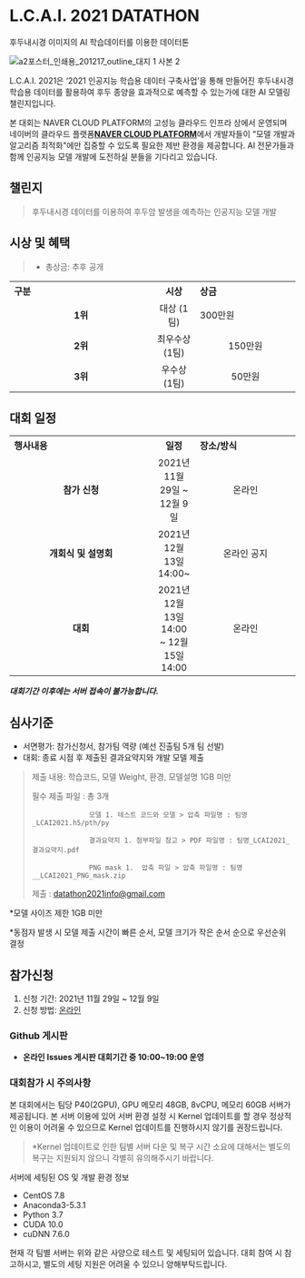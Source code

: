 # L.C.A.I. 2021 DATATHON
후두내시경 이미지의 AI 학습데이터를 이용한 데이터톤 


![a2포스터_인쇄용_201217_outline_대지 1 사본 2](https://user-images.githubusercontent.com/92664643/144184224-a71c9de1-b4fc-46f2-b63f-92f369b51d2b.png)



L.C.A.I. 2021은 ‘2021 인공지능 학습용 데이터 구축사업’을 통해 만들어진 후두내시경 학습용 데이터를 활용하여 후두 종양을 효과적으로 예측할 수 있는가에 대한 AI 모델링 챌린지입니다.

본 대회는 NAVER CLOUD PLATFORM의 고성능 클라우드 인프라 상에서 운영되며 네이버의 클라우드 플랫폼<strong>[NAVER CLOUD PLATFORM](https://www.ncloud.com/)</strong>에서 개발자들이 "모델 개발과 알고리즘 최적화"에만 집중할 수 있도록 필요한 제반 환경을 제공합니다. 
AI 전문가들과 함께 인공지능 모델 개발에 도전하실 분들을 기다리고 있습니다.


## 챌린지
> 후두내시경 데이터를 이용하여 후두암 발생을 예측하는 인공지능 모델 개발 <br>


## 시상 및 혜택
>- 총상금: 추후 공개  <br>
<table class="tbl_prize">
  <tr>
    <th style="text-align:left;width:50%">구분</th>
    <th style="text-align:center;width:15%">시상</th>
        <th style="text-align:left;width:35%">상금</th>
  </tr>
  <tr>
    <td align=center>
      <strong> 1위 </strong><br>
    </td>
    <td align=center> 대상 (1팀) </td>
    <td>  300만원 </td>
  </tr>
    <tr>
    <td align=center>
      <strong> 2위 </strong><br>
    </td>
    <td align=center> 최우수상 (1팀) </td>
        <td align=center> 150만원 </td>
   </tr>
      <tr>
    <td align=center>
      <strong> 3위 </strong><br>
    </td>
    <td align=center> 우수상 (1팀) </td>
        <td align=center>  50만원 </td>
   </tr>
</table>

## 대회 일정
<table class="tbl_schedule">
  <tr>
    <th style="text-align:left;width:50%">행사내용</th>
    <th style="text-align:center;width:15%">일정</th>
        <th style="text-align:left;width:35%">장소/방식</th>
  </tr>
  <tr>
    <td align=center>
      <strong>참가 신청</strong><br>
    </td>
    <td align=center> 2021년 11월 29일 ~ 12월 9일</td>
    <td align=center> 온라인
 </td>
  </tr>
    <tr>
    <td align=center>
            <strong>개회식 및 설명회</strong><br>
    </td>
    <td align=center> 2021년 12월 13일 14:00~ </td>
    <td align=center> 온라인 공지 </td>
  </tr>
    <tr>
    <td align=center>      
             <strong>대회</strong><br>
    </td>
    <td align=center> 2021년 12월 13일 14:00 ~ 12월 15일 14:00 </td>
    <td align=center> 온라인 </td>
  </tr>
  </table>
  
 ***대회기간 이후에는 서버 접속이 불가능합니다.***



## 심사기준
- 서면평가: 참가신청서, 참가팀 역량 (예선 진출팀 5개 팀 선발)
- 대회: 종료 시점 후 제출된 결과요약지와 개발 모델 제출 
>   제출 내용: 학습코드, 모델 Weight, 환경, 모델설명 1GB 미만
>   
>   필수 제출 파일 : 총 3개  
>   
>                   모델 1. 테스트 코드와 모델 > 압축 파일명 : 팀명_LCAI2021.h5/pth/py  
>   
>                   결과요약지 1. 첨부파일 참고 > PDF 파일명 : 팀명_LCAI2021_결과요약지.pdf
>                    
>                   PNG mask 1.  압축 파일 > 압축 파일명 : 팀명__LCAI2021_PNG_mask.zip
>
>    제출 : datathon2021info@gmail.com
>                   
*모델 사이즈 제한 1GB 미만 <br>

*동점자 발생 시 모델 제출 시간이 빠른 순서, 모델 크기가 작은 순서 순으로 우선순위 결정 <br>
  
## 참가신청
1. 신청 기간: 2021년 11월 29일 ~ 12월 9일 <br>
2. 신청 방법: [온라인](www.lcaidatathon.com)

### Github 게시판
* **온라인 Issues 게시판 대회기간 중 10:00~19:00 운영**

### 대회참가 시 주의사항 

본 대회에서는 팀당 P40(2GPU), GPU 메모리 48GB, 8vCPU, 메모리 60GB 서버가 제공됩니다. 
본 서버 이용에 있어 서버 환경 설정 시 Kernel 업데이트를 할 경우 정상적인 이용이 어려울 수 있으므로
Kernel 업데이트를 진행하시지 않기를 권장드립니다.

>*Kernel 업데이트로 인한 팀별 서버 다운 및 복구 시간 소요에 대해서는 별도의 복구는 지원되지 않으니 각별히 유의해주시기 바랍니다.

서버에 세팅된 OS 및 개발 환경 정보

- CentOS 7.8
- Anaconda3-5.3.1
- Python 3.7
- CUDA 10.0
- cuDNN 7.6.0


현재 각 팀별 서버는 위와 같은 사양으로 테스트 및 세팅되어 있습니다.
대회 참여 시 참고하시고, 별도의 세팅 지원은 어려울 수 있으니 양해부탁드립니다. 
